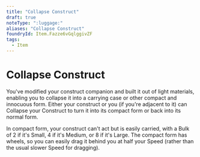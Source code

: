 ```yaml
---
title: "Collapse Construct"
draft: true
noteType: ":luggage:"
aliases: "Collapse Construct"
foundryId: Item.Fazze6vGqlggivZF
tags:
  - Item
---
```


# Collapse Construct

You've modified your construct companion and built it out of light materials, enabling you to collapse it into a carrying case or other compact and innocuous form. Either your construct or you (if you're adjacent to it) can Collapse your Construct to turn it into its compact form or back into its normal form.

In compact form, your construct can't act but is easily carried, with a Bulk of 2 if it's Small, 4 if it's Medium, or 8 if it's Large. The compact form has wheels, so you can easily drag it behind you at half your Speed (rather than the usual slower Speed for dragging).
